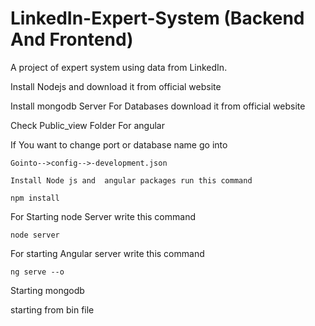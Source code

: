 # LinkedIn-Expert-System (Backend And Frontend)
A project of expert system using data from LinkedIn.

Install Nodejs and download it from official website

Install mongodb Server For Databases download it from official website

Check Public_view Folder For angular

If You want to change port or database name go into 

```
Gointo-->config-->-development.json
```

```
Install Node js and  angular packages run this command
```

```
npm install
```

For Starting node Server write this command

```
node server
```

For starting Angular server write this command

```
ng serve --o
```

Starting mongodb 

starting from bin file 


